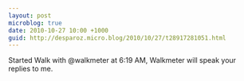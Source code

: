 ```yaml
---
layout: post
microblog: true
date: 2010-10-27 10:00 +1000
guid: http://desparoz.micro.blog/2010/10/27/t28917281051.html
---
```

Started Walk with @walkmeter at 6:19 AM, Walkmeter will speak your replies to me.
